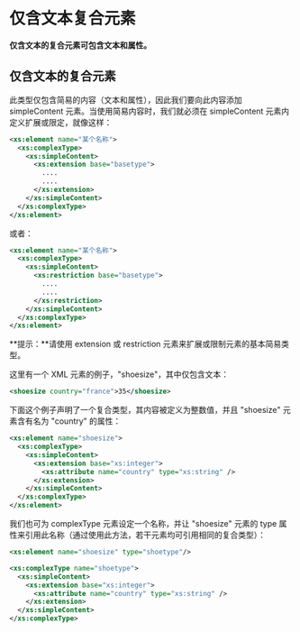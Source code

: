 # 仅含文本复合元素

**仅含文本的复合元素可包含文本和属性。**

## 仅含文本的复合元素

此类型仅包含简易的内容（文本和属性），因此我们要向此内容添加 simpleContent 元素。当使用简易内容时，我们就必须在 simpleContent 元素内定义扩展或限定，就像这样：

```xml
<xs:element name="某个名称">
  <xs:complexType>
    <xs:simpleContent>
      <xs:extension base="basetype">
        ....
        ....
      </xs:extension>     
    </xs:simpleContent>
  </xs:complexType>
</xs:element>
```

或者：

```xml
<xs:element name="某个名称">
  <xs:complexType>
    <xs:simpleContent>
      <xs:restriction base="basetype">
        ....
        ....
      </xs:restriction>     
    </xs:simpleContent>
  </xs:complexType>
</xs:element>
```

**提示：**请使用 extension 或 restriction 元素来扩展或限制元素的基本简易类型。

这里有一个 XML 元素的例子，"shoesize"，其中仅包含文本：

```xml
<shoesize country="france">35</shoesize>
```

下面这个例子声明了一个复合类型，其内容被定义为整数值，并且 "shoesize" 元素含有名为 "country" 的属性：

```xml
<xs:element name="shoesize">
  <xs:complexType>
    <xs:simpleContent>
      <xs:extension base="xs:integer">
        <xs:attribute name="country" type="xs:string" />
      </xs:extension>
    </xs:simpleContent>
  </xs:complexType>
</xs:element>
```

我们也可为 complexType 元素设定一个名称，并让 "shoesize" 元素的 type 属性来引用此名称（通过使用此方法，若干元素均可引用相同的复合类型）：

```xml
<xs:element name="shoesize" type="shoetype"/>

<xs:complexType name="shoetype">
  <xs:simpleContent>
    <xs:extension base="xs:integer">
      <xs:attribute name="country" type="xs:string" />
    </xs:extension>
  </xs:simpleContent>
</xs:complexType>
```